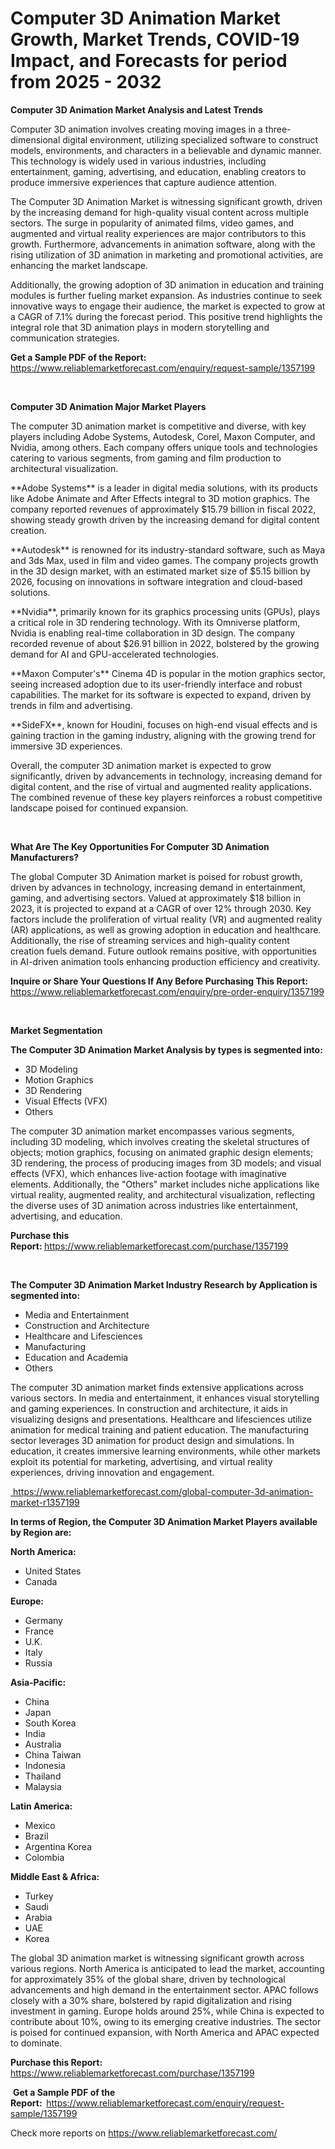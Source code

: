 <p><h1>Computer 3D Animation Market Growth, Market Trends, COVID-19 Impact, and Forecasts for period from 2025 - 2032</h1></p><p><strong>Computer 3D Animation Market Analysis and Latest Trends</strong></p>
<p><p>Computer 3D animation involves creating moving images in a three-dimensional digital environment, utilizing specialized software to construct models, environments, and characters in a believable and dynamic manner. This technology is widely used in various industries, including entertainment, gaming, advertising, and education, enabling creators to produce immersive experiences that capture audience attention.</p><p>The Computer 3D Animation Market is witnessing significant growth, driven by the increasing demand for high-quality visual content across multiple sectors. The surge in popularity of animated films, video games, and augmented and virtual reality experiences are major contributors to this growth. Furthermore, advancements in animation software, along with the rising utilization of 3D animation in marketing and promotional activities, are enhancing the market landscape.</p><p>Additionally, the growing adoption of 3D animation in education and training modules is further fueling market expansion. As industries continue to seek innovative ways to engage their audience, the market is expected to grow at a CAGR of 7.1% during the forecast period. This positive trend highlights the integral role that 3D animation plays in modern storytelling and communication strategies.</p></p>
<p><strong>Get a Sample PDF of the Report:&nbsp;</strong> <a href="https://www.reliablemarketforecast.com/enquiry/request-sample/1357199?utm_campaign=3050&utm_medium=2&utm_source=Github&utm_content=ia&utm_term=09032025&utm_id=computer-3d-animation">https://www.reliablemarketforecast.com/enquiry/request-sample/1357199</a></p>
<p>&nbsp;</p>
<p><strong>Computer 3D Animation Major Market Players</strong></p>
<p><p>The computer 3D animation market is competitive and diverse, with key players including Adobe Systems, Autodesk, Corel, Maxon Computer, and Nvidia, among others. Each company offers unique tools and technologies catering to various segments, from gaming and film production to architectural visualization.</p><p>**Adobe Systems** is a leader in digital media solutions, with its products like Adobe Animate and After Effects integral to 3D motion graphics. The company reported revenues of approximately $15.79 billion in fiscal 2022, showing steady growth driven by the increasing demand for digital content creation.</p><p>**Autodesk** is renowned for its industry-standard software, such as Maya and 3ds Max, used in film and video games. The company projects growth in the 3D design market, with an estimated market size of $5.15 billion by 2026, focusing on innovations in software integration and cloud-based solutions.</p><p>**Nvidia**, primarily known for its graphics processing units (GPUs), plays a critical role in 3D rendering technology. With its Omniverse platform, Nvidia is enabling real-time collaboration in 3D design. The company recorded revenue of about $26.91 billion in 2022, bolstered by the growing demand for AI and GPU-accelerated technologies.</p><p>**Maxon Computer's** Cinema 4D is popular in the motion graphics sector, seeing increased adoption due to its user-friendly interface and robust capabilities. The market for its software is expected to expand, driven by trends in film and advertising.</p><p>**SideFX**, known for Houdini, focuses on high-end visual effects and is gaining traction in the gaming industry, aligning with the growing trend for immersive 3D experiences.</p><p>Overall, the computer 3D animation market is expected to grow significantly, driven by advancements in technology, increasing demand for digital content, and the rise of virtual and augmented reality applications. The combined revenue of these key players reinforces a robust competitive landscape poised for continued expansion.</p></p>
<p>&nbsp;</p>
<p><strong>What Are The Key Opportunities For Computer 3D Animation Manufacturers?</strong></p>
<p><p>The global Computer 3D Animation market is poised for robust growth, driven by advances in technology, increasing demand in entertainment, gaming, and advertising sectors. Valued at approximately $18 billion in 2023, it is projected to expand at a CAGR of over 12% through 2030. Key factors include the proliferation of virtual reality (VR) and augmented reality (AR) applications, as well as growing adoption in education and healthcare. Additionally, the rise of streaming services and high-quality content creation fuels demand. Future outlook remains positive, with opportunities in AI-driven animation tools enhancing production efficiency and creativity.</p></p>
<p><strong>Inquire or Share Your Questions If Any Before Purchasing This Report:</strong> <a href="https://www.reliablemarketforecast.com/enquiry/pre-order-enquiry/1357199?utm_campaign=3050&utm_medium=2&utm_source=Github&utm_content=ia&utm_term=09032025&utm_id=computer-3d-animation">https://www.reliablemarketforecast.com/enquiry/pre-order-enquiry/1357199</a></p>
<p>&nbsp;</p>
<p><strong>Market Segmentation</strong></p>
<p><strong>The Computer 3D Animation Market Analysis by types is segmented into:</strong></p>
<p><ul><li>3D Modeling</li><li>Motion Graphics</li><li>3D Rendering</li><li>Visual Effects (VFX)</li><li>Others</li></ul></p>
<p><p>The computer 3D animation market encompasses various segments, including 3D modeling, which involves creating the skeletal structures of objects; motion graphics, focusing on animated graphic design elements; 3D rendering, the process of producing images from 3D models; and visual effects (VFX), which enhances live-action footage with imaginative elements. Additionally, the "Others" market includes niche applications like virtual reality, augmented reality, and architectural visualization, reflecting the diverse uses of 3D animation across industries like entertainment, advertising, and education.</p></p>
<p><strong>Purchase this Report:&nbsp;</strong><a href="https://www.reliablemarketforecast.com/purchase/1357199?utm_campaign=3050&utm_medium=2&utm_source=Github&utm_content=ia&utm_term=09032025&utm_id=computer-3d-animation">https://www.reliablemarketforecast.com/purchase/1357199</a></p>
<p>&nbsp;</p>
<p><strong>The Computer 3D Animation Market Industry Research by Application is segmented into:</strong></p>
<p><ul><li>Media and Entertainment</li><li>Construction and Architecture</li><li>Healthcare and Lifesciences</li><li>Manufacturing</li><li>Education and Academia</li><li>Others</li></ul></p>
<p><p>The computer 3D animation market finds extensive applications across various sectors. In media and entertainment, it enhances visual storytelling and gaming experiences. In construction and architecture, it aids in visualizing designs and presentations. Healthcare and lifesciences utilize animation for medical training and patient education. The manufacturing sector leverages 3D animation for product design and simulations. In education, it creates immersive learning environments, while other markets exploit its potential for marketing, advertising, and virtual reality experiences, driving innovation and engagement.</p></p>
<p><a href="https://www.reliablemarketforecast.com/global-computer-3d-animation-market-r1357199?utm_campaign=3050&utm_medium=2&utm_source=Github&utm_content=ia&utm_term=09032025&utm_id=computer-3d-animation">&nbsp;https://www.reliablemarketforecast.com/global-computer-3d-animation-market-r1357199</a></p>
<p><strong>In terms of Region, the Computer 3D Animation Market Players available by Region are:</strong></p>
<p>
    <p> <strong> North America: </strong>
        <ul>
            <li>United States</li>
            <li>Canada</li>
        </ul>
        </p> 
    <p> <strong> Europe: </strong>
        <ul>
            <li>Germany</li>
            <li>France</li>
            <li>U.K.</li>
            <li>Italy</li>
            <li>Russia</li>
        </ul>
        </p> 
    <p> <strong> Asia-Pacific: </strong>
        <ul>
            <li>China</li>
            <li>Japan</li>
            <li>South Korea</li>
            <li>India</li>
            <li>Australia</li>
            <li>China Taiwan</li>
            <li>Indonesia</li>
            <li>Thailand</li>
            <li>Malaysia</li>
        </ul>
        </p> 
    <p> <strong> Latin America: </strong>
        <ul>
            <li>Mexico</li>
            <li>Brazil</li>
            <li>Argentina Korea</li>
            <li>Colombia</li>
        </ul>
        </p> 
    <p> <strong> Middle East & Africa: </strong>
        <ul>
            <li>Turkey</li>
            <li>Saudi</li>
            <li>Arabia</li>
            <li>UAE</li>
            <li>Korea</li>
        </ul>
    </p>
    </p>
<p><p>The global 3D animation market is witnessing significant growth across various regions. North America is anticipated to lead the market, accounting for approximately 35% of the global share, driven by technological advancements and high demand in the entertainment sector. APAC follows closely with a 30% share, bolstered by rapid digitalization and rising investment in gaming. Europe holds around 25%, while China is expected to contribute about 10%, owing to its emerging creative industries. The sector is poised for continued expansion, with North America and APAC expected to dominate.</p></p>
<p><strong>Purchase this Report: </strong><a href="https://www.reliablemarketforecast.com/purchase/1357199?utm_campaign=3050&utm_medium=2&utm_source=Github&utm_content=ia&utm_term=09032025&utm_id=computer-3d-animation">https://www.reliablemarketforecast.com/purchase/1357199</a></p>
<p>&nbsp;<strong>Get a Sample PDF of the Report:&nbsp;&nbsp;</strong><a href="https://www.reliablemarketforecast.com/enquiry/request-sample/1357199?utm_campaign=3050&utm_medium=2&utm_source=Github&utm_content=ia&utm_term=09032025&utm_id=computer-3d-animation">https://www.reliablemarketforecast.com/enquiry/request-sample/1357199</a></p>
<p><strong></strong></p>
<p>Check more reports on <a href="https://www.reliablemarketforecast.com/?utm_campaign=3050&utm_medium=2&utm_source=Github&utm_content=ia&utm_term=09032025&utm_id=computer-3d-animation">https://www.reliablemarketforecast.com/</a></p>